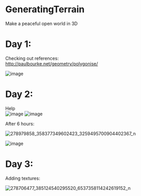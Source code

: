 # GeneratingTerrain
Make a peaceful open world in 3D

# Day 1:
Checking out references: <br />
http://paulbourke.net/geometry/polygonise/ <br />

![image](https://user-images.githubusercontent.com/63902542/166130535-5912b393-0b55-4489-925f-bf0c3047ffec.png)

# Day 2:
Help <br />
![image](https://user-images.githubusercontent.com/63902542/166137308-d3052186-26ec-48fe-b0de-8c00bd86c344.png)
![image](https://user-images.githubusercontent.com/63902542/166137618-e25da6e6-0ffe-4dd3-897d-69f05cfbe2af.png)

After 6 hours:

![278979858_358377349602423_3259495700904402367_n](https://user-images.githubusercontent.com/63902542/166149820-1ac509f2-2f9d-4953-8294-dbcf0303fa03.png)

![image](https://user-images.githubusercontent.com/63902542/166149856-d7072b28-66d7-427f-b373-05323dfd56dc.png)

# Day 3:
Adding textures:

![278706477_385124540295520_6537358114242619152_n](https://user-images.githubusercontent.com/63902542/166245089-fc8728ec-3ce2-4bc6-aac2-de31bb3443d6.png)
